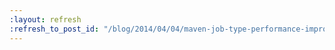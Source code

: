 ```yaml
---
:layout: refresh
:refresh_to_post_id: "/blog/2014/04/04/maven-job-type-performance-improvements-in-maven-plugin-2-2"
---
```

